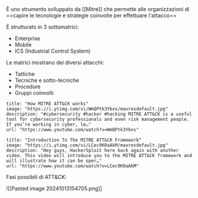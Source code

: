 È uno strumento sviluppato da [[Mitre]] che permette alle organizzazioni di ==capire le tecnologie e strategie coinvolte per effettuare l'attacco==

È strutturato in 3 sottomatrici:
- Enterprise
- Mobile
- ICS (Industrial Control System)

Le matrici mostrano dei diversi attacchi:
- Tattiche
- Tecniche e sotto-tecniche
- Procedure
- Gruppi coinvolti

```embed
title: "How MITRE ATT&CK works"
image: "https://i.ytimg.com/vi/WmQPtk3Ybxs/maxresdefault.jpg"
description: "#cybersecurity #hacker #hacking MITRE ATT&CK is a useful tool for cybersecurity professionals and even risk management people. If you’re working in cyber, le…"
url: "https://www.youtube.com/watch?v=WmQPtk3Ybxs"
```
```embed
title: "Introduction To The MITRE ATT&CK Framework"
image: "https://i.ytimg.com/vi/LCec9K0aAkM/maxresdefault.jpg"
description: "Hey guys, HackerSploit here back again with another video. This video will introduce you to the MITRE ATT&CK framework and will illustrate how it can be oper…"
url: "https://www.youtube.com/watch?v=LCec9K0aAkM"
```

Fasi possibili di ATT&CK:

![[Pasted image 20241013154705.png]]